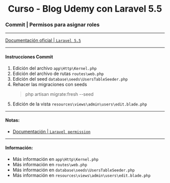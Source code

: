
<!-- title -->
<h1 align="center">Curso - Blog Udemy con Laravel 5.5</h1>
<!-- end title -->

<!-- commit name -->
### Commit | __Permisos para asignar roles__
<!-- end commit name -->

- - - - - - - - - - - - - - - - - - - - - - - - - - - - - -

<!-- official documentation -->
[Documentación oficial | `Laravel 5.5` ](https://laravel.com/docs/5.5/)
<!-- end official documentation -->

- - - - - - - - - - - - - - - - - - - - - - - - - - - - - -

<!-- commit instructions -->
#### Instrucciones Commit
1. Edición del archivo `app\Http\Kernel.php`
2. Edición del archivo de rutas `routes\web.php`
3. Edición del seed `database\seeds\UsersTableSeeder.php`
4. Rehacer las migraciones con seeds
   > php artisan migrate:fresh --seed
5. Edición de la vista `resources\views\admin\users\edit.blade.php`
<!-- end commit instructions -->

- - - - - - - - - - - - - - - - - - - - - - - - - - - - - -

<!-- notes -->
#### Notas:
- [Documentación | `Laravel permission`](https://github.com/spatie/laravel-permission)
<!-- end notes -->

- - - - - - - - - - - - - - - - - - - - - - - - - - - - - -

<!-- information -->
#### Información:
- Más información en `app\Http\Kernel.php`
- Más información en `routes\web.php`
- Más información en `database\seeds\UsersTableSeeder.php`
- Más información en `resources\views\admin\users\edit.blade.php`
<!-- end information -->